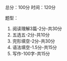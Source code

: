 总分：100分 时间：120分

题型：

1. 阅读理解3篇-2分-共30分
2. 五选五-2分-共10分
3. 完形填空-2分-共30分
4. 语法填空-1.5分-共15分
5. 写作-100字-共15分